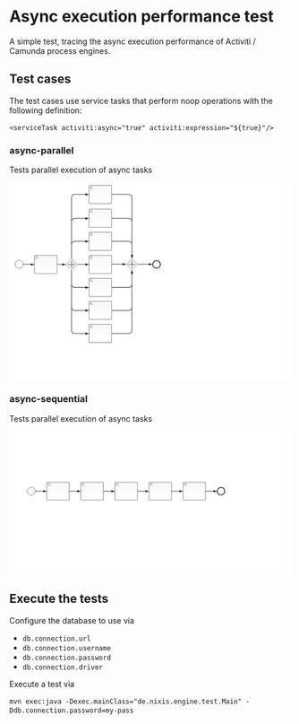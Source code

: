 # Async execution performance test

A simple test, tracing the async execution performance of Activiti / Camunda process engines.

## Test cases

The test cases use service tasks that perform noop operations with the following definition:

```
<serviceTask activiti:async="true" activiti:expression="${true}"/>
```

### async-parallel

Tests parallel execution of async tasks

![parallel execution test](https://raw.githubusercontent.com/Nikku/process-engine-async-test/master/src/main/resources/async-parallel.png)

### async-sequential

Tests parallel execution of async tasks

![sequential execution test](https://raw.githubusercontent.com/Nikku/process-engine-async-test/master/src/main/resources/async-sequential.png)


## Execute the tests

Configure the database to use via

* `db.connection.url`
* `db.connection.username`
* `db.connection.password`
* `db.connection.driver`

Execute a test via

```
mvn exec:java -Dexec.mainClass="de.nixis.engine.test.Main" -Ddb.connection.password=my-pass
```